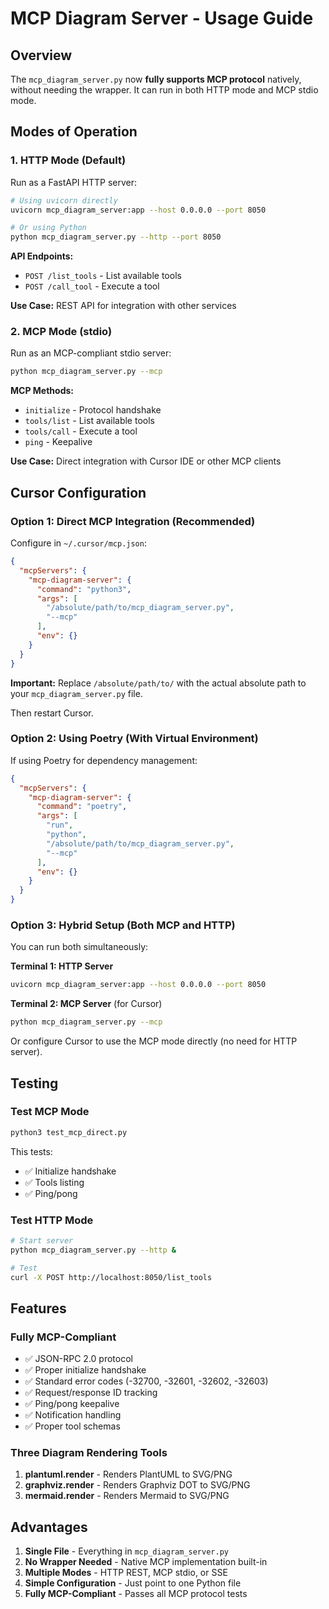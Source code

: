 # MCP Diagram Server - Usage Guide

## Overview

The `mcp_diagram_server.py` now **fully supports MCP protocol** natively, without needing the wrapper. It can run in both HTTP mode and MCP stdio mode.

## Modes of Operation

### 1. HTTP Mode (Default)

Run as a FastAPI HTTP server:

```bash
# Using uvicorn directly
uvicorn mcp_diagram_server:app --host 0.0.0.0 --port 8050

# Or using Python
python mcp_diagram_server.py --http --port 8050
```

**API Endpoints:**
- `POST /list_tools` - List available tools
- `POST /call_tool` - Execute a tool

**Use Case:** REST API for integration with other services

### 2. MCP Mode (stdio)

Run as an MCP-compliant stdio server:

```bash
python mcp_diagram_server.py --mcp
```

**MCP Methods:**
- `initialize` - Protocol handshake
- `tools/list` - List available tools
- `tools/call` - Execute a tool
- `ping` - Keepalive

**Use Case:** Direct integration with Cursor IDE or other MCP clients

## Cursor Configuration

### Option 1: Direct MCP Integration (Recommended)

Configure in `~/.cursor/mcp.json`:

```json
{
  "mcpServers": {
    "mcp-diagram-server": {
      "command": "python3",
      "args": [
        "/absolute/path/to/mcp_diagram_server.py",
        "--mcp"
      ],
      "env": {}
    }
  }
}
```

**Important:** Replace `/absolute/path/to/` with the actual absolute path to your `mcp_diagram_server.py` file.

Then restart Cursor.

### Option 2: Using Poetry (With Virtual Environment)

If using Poetry for dependency management:

```json
{
  "mcpServers": {
    "mcp-diagram-server": {
      "command": "poetry",
      "args": [
        "run",
        "python",
        "/absolute/path/to/mcp_diagram_server.py",
        "--mcp"
      ],
      "env": {}
    }
  }
}
```

### Option 3: Hybrid Setup (Both MCP and HTTP)

You can run both simultaneously:

**Terminal 1: HTTP Server**
```bash
uvicorn mcp_diagram_server:app --host 0.0.0.0 --port 8050
```

**Terminal 2: MCP Server** (for Cursor)
```bash
python mcp_diagram_server.py --mcp
```

Or configure Cursor to use the MCP mode directly (no need for HTTP server).

## Testing

### Test MCP Mode

```bash
python3 test_mcp_direct.py
```

This tests:
- ✅ Initialize handshake
- ✅ Tools listing
- ✅ Ping/pong

### Test HTTP Mode

```bash
# Start server
python mcp_diagram_server.py --http &

# Test
curl -X POST http://localhost:8050/list_tools
```

## Features

### Fully MCP-Compliant

- ✅ JSON-RPC 2.0 protocol
- ✅ Proper initialize handshake
- ✅ Standard error codes (-32700, -32601, -32602, -32603)
- ✅ Request/response ID tracking
- ✅ Ping/pong keepalive
- ✅ Notification handling
- ✅ Proper tool schemas

### Three Diagram Rendering Tools

1. **plantuml.render** - Renders PlantUML to SVG/PNG
2. **graphviz.render** - Renders Graphviz DOT to SVG/PNG
3. **mermaid.render** - Renders Mermaid to SVG/PNG

## Advantages

1. **Single File** - Everything in `mcp_diagram_server.py`
2. **No Wrapper Needed** - Native MCP implementation built-in
3. **Multiple Modes** - HTTP REST, MCP stdio, or SSE
4. **Simple Configuration** - Just point to one Python file
5. **Fully MCP-Compliant** - Passes all MCP protocol tests

